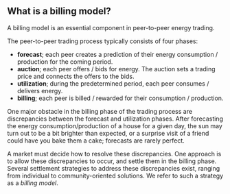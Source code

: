 ## What is a billing model?
A billing model is an essential component in peer-to-peer energy trading.

The peer-to-peer trading process typically consists of four phases:
- **forecast**; each peer creates a prediction of their energy consumption / production for the coming period.
- **auction**; each peer offers / bids for energy. The auction sets a trading price and connects the offers to the bids.
- **utilization**; during the predetermined period, each peer consumes / delivers energy.
- **billing**; each peer is billed / rewarded for their consumption / production.

One major obstacle in the billing phase of the trading process are discrepancies between the forecast and utilization phases.
After forecasting the energy consumption/production of a house for a given day, the sun may turn out to be a bit brighter than expected, or a surprise visit of a friend could have you bake them a cake; forecasts are rarely perfect.

A market must decide how to resolve these discrepancies.
One approach is to allow these discrepancies to occur, and settle them in the billing phase.
Several settlement strategies to address these discrepancies exist, ranging from individual to community-oriented solutions.
We refer to such a strategy as a _billing model_.

